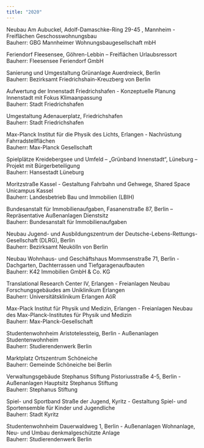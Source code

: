 ```yaml
---
title: "2020"
---
```

Neubau Am Aubuckel, Adolf-Damaschke-Ring 29-45 , Mannheim - Freiflächen Geschosswohnungsbau\
Bauherr: GBG Mannheimer Wohnungsbaugesellschaft mbH

Feriendorf Fleesensee, Göhren-Lebbin – Freiflächen Urlaubsressort\
Bauherr: Fleesensee Feriendorf GmbH

Sanierung und Umgestaltung Grünanlage Auerdreieck, Berlin\
Bauherr: Bezirksamt Friedrichshain-Kreuzberg von Berlin

Aufwertung der Innenstadt Friedrichshafen - Konzeptuelle Planung Innenstadt mit Fokus Klimaanpassung\
Bauherr: Stadt Friedrichshafen

Umgestaltung Adenauerplatz, Friedrichshafen\
Bauherr: Stadt Friedrichshafen

Max-Planck Institut für die Physik des Lichts, Erlangen - Nachrüstung Fahrradstellflächen\
Bauherr: Max-Planck Gesellschaft

Spielplätze Kreidebergsee und Umfeld – „Grünband Innenstadt“, Lüneburg – Projekt mit Bürgerbeteiligung\
Bauherr: Hansestadt Lüneburg

Moritzstraße Kassel - Gestaltung Fahrbahn und Gehwege, Shared Space Unicampus Kassel\
Bauherr: Landesbetrieb Bau und Immobilien (LBIH)

Bundesanstalt für Immobilienaufgaben, Fasanenstraße 87, Berlin – Repräsentative Außenanlagen Dienstsitz\
Bauherr: Bundesanstalt für Immobilienaufgaben

Neubau Jugend- und Ausbildungszentrum der Deutsche-Lebens-Rettungs-Gesellschaft (DLRG), Berlin\
Bauherr: Bezirksamt Neukölln von Berlin

Neubau Wohnhaus- und Geschäftshaus Mommsenstraße 71, Berlin - Dachgarten, Dachterrassen und Tiefgaragenaufbauten\
Bauherr: K42 Immobilien GmbH & Co. KG

Translational Research Center IV, Erlangen - Freianlagen Neubau Forschungsgebäudes am Uniklinikum Erlangen\
Bauherr: Universitätsklinikum Erlangen AöR

Max-Plack Institut für Physik und Medizin, Erlangen - Freianlagen Neubau des Max-Planck-Institutes für Physik und Medizin\
Bauherr: Max-Planck-Gesellschaft

Studentenwohnheim Aristotelessteig, Berlin - Außenanlagen Studentenwohnheim\
Bauherr: Studierendenwerk Berlin

Marktplatz Ortszentrum Schöneiche\
Bauherr: Gemeinde Schöneiche bei Berlin

Verwaltungsgebäude Stephanus Stiftung Pistoriusstraße 4-5, Berlin - Außenanlagen Hauptsitz Stephanus Stiftung\
Bauherr: Stephanus Stiftung

Spiel- und Sportband Straße der Jugend, Kyritz - Gestaltung Spiel- und Sportensemble für Kinder und Jugendliche\
Bauherr: Stadt Kyritz

Studentenwohnheim Dauerwaldweg 1, Berlin - Außenanlagen Wohnanlage, Neu- und Umbau denkmalgeschützte Anlage\
Bauherr: Studierendenwerk Berlin